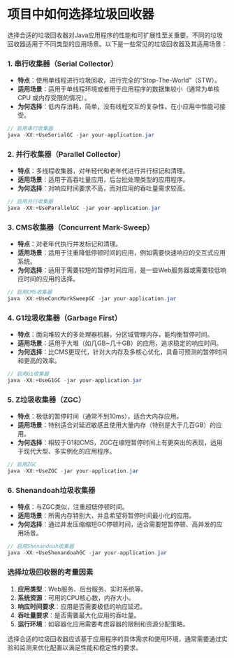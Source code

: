 # 项目中如何选择垃圾回收器

<font style="color:rgba(0, 0, 0, 0.82);">选择合适的垃圾回收器对Java应用程序的性能和可扩展性至关重要。不同的垃圾回收器适用于不同类型的应用场景。以下是一些常见的垃圾回收器及其适用场景：</font>

### <font style="color:rgba(0, 0, 0, 0.82);">1. 串行收集器（Serial Collector）</font>

+ **<font style="color:rgba(0, 0, 0, 0.82);">特点</font>**<font style="color:rgba(0, 0, 0, 0.82);">：使用单线程进行垃圾回收，进行完全的“Stop-The-World”（STW）。</font>
+ **<font style="color:rgba(0, 0, 0, 0.82);">适用场景</font>**<font style="color:rgba(0, 0, 0, 0.82);">：适用于单线程环境或者用于应用程序的数据集较小（通常为单核 CPU 或内存受限的情况）。</font>
+ **<font style="color:rgba(0, 0, 0, 0.82);">为何选择</font>**<font style="color:rgba(0, 0, 0, 0.82);">：低内存消耗，简单，没有线程交互的复杂性，在小应用中性能可接受。</font>

```java
// 启用串行收集器  
java -XX:+UseSerialGC -jar your-application.jar
```

### <font style="color:rgba(0, 0, 0, 0.82);">2. 并行收集器（Parallel Collector）</font>

+ **<font style="color:rgba(0, 0, 0, 0.82);">特点</font>**<font style="color:rgba(0, 0, 0, 0.82);">：多线程收集器，对年轻代和老年代进行并行标记和清理。</font>
+ **<font style="color:rgba(0, 0, 0, 0.82);">适用场景</font>**<font style="color:rgba(0, 0, 0, 0.82);">：适用于高吞吐量应用，后台批处理类型的应用程序。</font>
+ **<font style="color:rgba(0, 0, 0, 0.82);">为何选择</font>**<font style="color:rgba(0, 0, 0, 0.82);">：对响应时间要求不高，而对应用的吞吐量需求较高。</font>

```java
// 启用并行收集器  
java -XX:+UseParallelGC -jar your-application.jar
```

### <font style="color:rgba(0, 0, 0, 0.82);">3. CMS收集器（Concurrent Mark-Sweep）</font>

+ **<font style="color:rgba(0, 0, 0, 0.82);">特点</font>**<font style="color:rgba(0, 0, 0, 0.82);">：对老年代执行并发标记和清理。</font>
+ **<font style="color:rgba(0, 0, 0, 0.82);">适用场景</font>**<font style="color:rgba(0, 0, 0, 0.82);">：适用于注重降低停顿时间的应用，例如需要快速响应的交互式应用系统。</font>
+ **<font style="color:rgba(0, 0, 0, 0.82);">为何选择</font>**<font style="color:rgba(0, 0, 0, 0.82);">：适用于需要较短的暂停时间应用，是一些Web服务器或需要较低响应时间的应用的选择。</font>

```java
// 启用CMS收集器  
java -XX:+UseConcMarkSweepGC -jar your-application.jar
```

### <font style="color:rgba(0, 0, 0, 0.82);">4. G1垃圾收集器（Garbage First）</font>

+ **<font style="color:rgba(0, 0, 0, 0.82);">特点</font>**<font style="color:rgba(0, 0, 0, 0.82);">：面向堆较大的多处理器机器，分区域管理内存，能均衡暂停时间。</font>
+ **<font style="color:rgba(0, 0, 0, 0.82);">适用场景</font>**<font style="color:rgba(0, 0, 0, 0.82);">：适用于大堆（如几GB~几十GB）的应用，追求稳定的响应时间。</font>
+ **<font style="color:rgba(0, 0, 0, 0.82);">为何选择</font>**<font style="color:rgba(0, 0, 0, 0.82);">：比CMS更现代，针对大内存及多核心优化，具备可预测的暂停时间和更高的效率。</font>

```java
// 启用G1收集器  
java -XX:+UseG1GC -jar your-application.jar
```

### <font style="color:rgba(0, 0, 0, 0.82);">5. Z垃圾收集器（ZGC）</font>

+ **<font style="color:rgba(0, 0, 0, 0.82);">特点</font>**<font style="color:rgba(0, 0, 0, 0.82);">：极低的暂停时间（通常不到10ms），适合大内存应用。</font>
+ **<font style="color:rgba(0, 0, 0, 0.82);">适用场景</font>**<font style="color:rgba(0, 0, 0, 0.82);">：特别适合对延迟敏感且使用大量内存（特别是大于几百GB）的应用。</font>
+ **<font style="color:rgba(0, 0, 0, 0.82);">为何选择</font>**<font style="color:rgba(0, 0, 0, 0.82);">：相较于G1和CMS，ZGC在缩短暂停时间上有更突出的表现，适用于现代大型、多实例化的应用程序。</font>

```java
// 启用ZGC  
java -XX:+UseZGC -jar your-application.jar
```

### <font style="color:rgba(0, 0, 0, 0.82);">6. Shenandoah垃圾收集器</font>

+ **<font style="color:rgba(0, 0, 0, 0.82);">特点</font>**<font style="color:rgba(0, 0, 0, 0.82);">：与ZGC类似，注重超低停顿时间。</font>
+ **<font style="color:rgba(0, 0, 0, 0.82);">适用场景</font>**<font style="color:rgba(0, 0, 0, 0.82);">：所需内存特别大，并且希望将暂停时间最小化的应用。</font>
+ **<font style="color:rgba(0, 0, 0, 0.82);">为何选择</font>**<font style="color:rgba(0, 0, 0, 0.82);">：通过并发压缩缩短GC停顿时间，适合需要短暂停顿、高并发的应用场景。</font>

```java
// 启用Shenandoah收集器  
java -XX:+UseShenandoahGC -jar your-application.jar
```

### <font style="color:rgba(0, 0, 0, 0.82);">选择垃圾回收器的考量因素</font>

1. **<font style="color:rgba(0, 0, 0, 0.82);">应用类型</font>**<font style="color:rgba(0, 0, 0, 0.82);">：Web服务、后台服务、实时系统等。</font>
2. **<font style="color:rgba(0, 0, 0, 0.82);">系统资源</font>**<font style="color:rgba(0, 0, 0, 0.82);">：可用的CPU核心数，内存大小。</font>
3. **<font style="color:rgba(0, 0, 0, 0.82);">响应时间要求</font>**<font style="color:rgba(0, 0, 0, 0.82);">：应用是否需要极低的响应延迟。</font>
4. **<font style="color:rgba(0, 0, 0, 0.82);">吞吐量要求</font>**<font style="color:rgba(0, 0, 0, 0.82);">：是否需要最大化应用的吞吐量。</font>
5. **<font style="color:rgba(0, 0, 0, 0.82);">运行环境</font>**<font style="color:rgba(0, 0, 0, 0.82);">：如容器化应用需要考虑容器的限制和资源分配策略。</font>

<font style="color:rgba(0, 0, 0, 0.82);">选择合适的垃圾回收器应该基于应用程序的具体需求和使用环境，通常需要通过实验和监测来优化配置以满足性能和稳定性的要求。</font>
